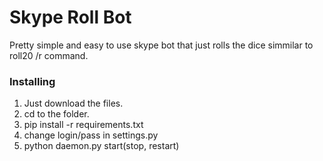 # Skype Roll Bot

Pretty simple and easy to use skype bot that just rolls the dice simmilar to roll20 /r command.

### Installing

1. Just download the files.
2. cd to the folder.
3. pip install -r requirements.txt
4. change login/pass in settings.py
5. python daemon.py start(stop, restart)
